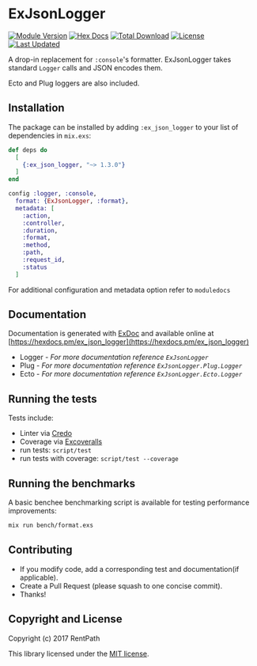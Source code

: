 # ExJsonLogger

[![Module Version](https://img.shields.io/hexpm/v/ex_json_logger.svg)](https://hex.pm/packages/ex_json_logger)
[![Hex Docs](https://img.shields.io/badge/hex-docs-lightgreen.svg)](https://hexdocs.pm/ex_json_logger/)
[![Total Download](https://img.shields.io/hexpm/dt/ex_json_logger.svg)](https://hex.pm/packages/ex_json_logger)
[![License](https://img.shields.io/hexpm/l/ex_json_logger.svg)](https://github.com/rentpath/ex_json_logger/blob/master/LICENSE.md)
[![Last Updated](https://img.shields.io/github/last-commit/rentpath/ex_json_logger.svg)](https://github.com/rentpath/ex_json_logger/commits/master)

A drop-in replacement for `:console`'s formatter. ExJsonLogger takes standard `Logger` calls and JSON encodes them.

Ecto and Plug loggers are also included.

## Installation

The package can be installed by adding `:ex_json_logger` to your list of
dependencies in `mix.exs`:

```elixir
def deps do
  [
    {:ex_json_logger, "~> 1.3.0"}
  ]
end
```

```elixir
config :logger, :console,
  format: {ExJsonLogger, :format},
  metadata: [
    :action,
    :controller,
    :duration,
    :format,
    :method,
    :path,
    :request_id,
    :status
  ]
```

For additional configuration and metadata option refer to `moduledocs`

## Documentation

Documentation is generated with [ExDoc](https://github.com/elixir-lang/ex_doc) and available online at [https://hexdocs.pm/ex_json_logger](https://hexdocs.pm/ex_json_logger)

 * Logger - *For more documentation reference `ExJsonLogger`*
 * Plug - *For more documentation reference `ExJsonLogger.Plug.Logger`*
 * Ecto - *For more documentation reference `ExJsonLogger.Ecto.Logger`*


## Running the tests

Tests include:

- Linter via [Credo](https://hex.pm/packages/credo)
- Coverage via [Excoveralls](https://hex.pm/packages/excoveralls)
- run tests: `script/test`
- run tests with coverage: `script/test --coverage`

## Running the benchmarks

A basic benchee benchmarking script is available for testing performance
improvements:

```bash
mix run bench/format.exs
```

## Contributing

-  If you modify code, add a corresponding test and documentation(if applicable).
-  Create a Pull Request (please squash to one concise commit).
-  Thanks!

## Copyright and License

Copyright (c) 2017 RentPath

This library licensed under the [MIT license](./LICENSE.md).
